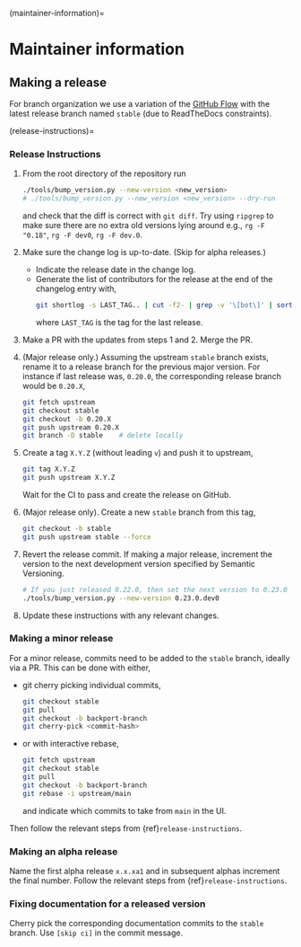 (maintainer-information)=

# Maintainer information

## Making a release

For branch organization we use a variation of the [GitHub
Flow](https://guides.github.com/introduction/flow/) with
the latest release branch named `stable` (due to ReadTheDocs constraints).

(release-instructions)=

### Release Instructions

1. From the root directory of the repository run

   ```bash
   ./tools/bump_version.py --new-version <new_version>
   # ./tools/bump_version.py --new_version <new_version> --dry-run
   ```

   and check that the diff is correct with `git diff`. Try using `ripgrep` to
   make sure there are no extra old versions lying around e.g., `rg -F "0.18"`,
   `rg -F dev0`, `rg -F dev.0`.

2. Make sure the change log is up-to-date. (Skip for alpha releases.)

   - Indicate the release date in the change log.
   - Generate the list of contributors for the release at the end of the
     changelog entry with,
     ```bash
     git shortlog -s LAST_TAG.. | cut -f2- | grep -v '\[bot\]' | sort --ignore-case | tr '\n' ';' | sed 's/;/, /g;s/, $//' | fold -s
     ```
     where `LAST_TAG` is the tag for the last release.

3. Make a PR with the updates from steps 1 and 2. Merge the PR.

4. (Major release only.) Assuming the upstream `stable` branch exists,
   rename it to a release branch for the previous major version. For instance if
   last release was, `0.20.0`, the corresponding release branch would be
   `0.20.X`,

   ```bash
   git fetch upstream
   git checkout stable
   git checkout -b 0.20.X
   git push upstream 0.20.X
   git branch -D stable    # delete locally
   ```

5. Create a tag `X.Y.Z` (without leading `v`) and push
   it to upstream,

   ```bash
   git tag X.Y.Z
   git push upstream X.Y.Z
   ```

   Wait for the CI to pass and create the release on GitHub.

6. (Major release only). Create a new `stable` branch from this tag,

   ```bash
   git checkout -b stable
   git push upstream stable --force
   ```

7. Revert the release commit. If making a major release, increment the version
   to the next development version specified by Semantic Versioning.

   ```sh
   # If you just released 0.22.0, then set the next version to 0.23.0
   ./tools/bump_version.py --new-version 0.23.0.dev0
   ```

8. Update these instructions with any relevant changes.

### Making a minor release

For a minor release, commits need to be added to the `stable` branch, ideally via a PR.
This can be done with either,

- git cherry picking individual commits,
  ```bash
  git checkout stable
  git pull
  git checkout -b backport-branch
  git cherry-pick <commit-hash>
  ```
- or with interactive rebase,
  ```bash
  git fetch upstream
  git checkout stable
  git pull
  git checkout -b backport-branch
  git rebase -i upstream/main
  ```
  and indicate which commits to take from `main` in the UI.

Then follow the relevant steps from {ref}`release-instructions`.

### Making an alpha release

Name the first alpha release `x.x.xa1` and in subsequent alphas increment the
final number. Follow the relevant steps from {ref}`release-instructions`.

### Fixing documentation for a released version

Cherry pick the corresponding documentation commits to the `stable` branch. Use
`[skip ci]` in the commit message.
